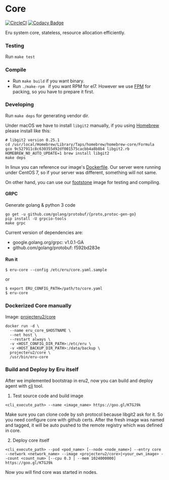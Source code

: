 Core
====
[![CircleCI](https://circleci.com/gh/projecteru2/core/tree/master.svg?style=shield)](https://circleci.com/gh/projecteru2/core/tree/master)
[![Codacy Badge](https://api.codacy.com/project/badge/Grade/e26ca3ee697d406caa9e49b0c491ff13)](https://www.codacy.com/app/CMGS/core?utm_source=github.com&amp;utm_medium=referral&amp;utm_content=projecteru2/core&amp;utm_campaign=Badge_Grade)

Eru system core, stateless, resource allocation efficiently.

### Testing

Run ` make test `

### Compile

* Run ` make build ` if you want binary.
* Run `./make-rpm ` if you want RPM for el7. However we use [FPM](https://github.com/jordansissel/fpm) for packing, so you have to prepare it first.

### Developing

Run `make deps` for generating vendor dir.

Under macOS we have to install `libgit2` manually, if you using [Homebrew](https://brew.sh/) please install like this:

```shell
# libgit2 version 0.25.1
cd /usr/local/Homebrew/Library/Taps/homebrew/homebrew-core/Formula
gco 9c527911c8c630355d92df001575cacbb4a8b8b4 libgit2.rb
HOMEBREW_NO_AUTO_UPDATE=1 brew install libgit2
make deps
```

In linux you can reference our image's [Dockerfile](https://github.com/projecteru2/core/blob/master/.circleci/Dockerfile). Our server were running under CentOS 7, so if your server was different, something will not same.

On other hand, you can use our [footstone](https://hub.docker.com/r/projecteru2/footstone/) image for testing and compiling.

#### GRPC

Generate golang & python 3 code

```shell
go get -u github.com/golang/protobuf/{proto,protoc-gen-go}
pip install -U grpcio-tools
make grpc
```

Current version of dependencies are:

* google.golang.org/grpc: v1.0.1-GA
* github.com/golang/protobuf: f592bd283e

#### Run it

```shell
$ eru-core --config /etc/eru/core.yaml.sample
```

or

```shell
$ export ERU_CONFIG_PATH=/path/to/core.yaml
$ eru-core
```

### Dockerized Core manually

Image: [projecteru2/core](https://hub.docker.com/r/projecteru2/core/)

```shell
docker run -d \
  --name eru_core_$HOSTNAME \
  --net host \
  --restart always \
  -v <HOST_CONFIG_DIR_PATH>:/etc/eru \
  -v <HOST_BACKUP_DIR_PATH>:/data/backup \
  projecteru2/core \
  /usr/bin/eru-core
```

### Build and Deploy by Eru itself

After we implemented bootstrap in eru2, now you can build and deploy agent with [cli](https://github.com/projecteru2/cli) tool.

1. Test source code and build image

```shell
<cli_execute_path> --name <image_name> https://goo.gl/KTGJ9k
```

Make sure you can clone code by ssh protocol because libgit2 ask for it. So you need configure core with github certs. After the fresh image was named and tagged, it will be auto pushed to the remote registry which was defined in core.

2. Deploy core itself

```shell
<cli_execute_path> --pod <pod_name> [--node <node_name>] --entry core --network <network_name> --image <projecteru2/core>|<your_own_image> --count <count_num> [--cpu 0.3 | --mem 1024000000] https://goo.gl/KTGJ9k
```

Now you will find core was started in nodes.
